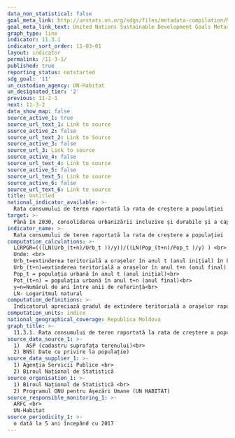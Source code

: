 ```yaml
---
data_non_statistical: false
goal_meta_link: http://unstats.un.org/sdgs/files/metadata-compilation/Metadata-Goal-11.pdf
goal_meta_link_text: United Nations Sustainable Development Goals Metadata (pdf 2066kB)
graph_type: line
indicator: 11.3.1
indicator_sort_order: 11-03-01
layout: indicator
permalink: /11-3-1/
published: true
reporting_status: notstarted
sdg_goal: '11'
un_custodian_agency: UN-Habitat
un_designated_tier: '2'
previous: 11-2-1
next: 11-3-2
data_show_map: false
source_active_1: true
source_url_text_1: Link to source
source_active_2: false
source_url_text_2: Link to Source
source_active_3: false
source_url_3: Link to source
source_active_4: false
source_url_text_4: Link to source
source_active_5: false
source_url_text_5: Link to source
source_active_6: false
source_url_text_6: Link to source
title: Untitled
national_indicator_available: >-
  Rata consumului de teren raportată la rata de creștere a populației
target: >-
  Până în 2030, consolidarea urbanizării incluzive și durabile și a capacității pentru planificarea și gestionarea participativă, integrată și durabilă a așezărilor umane în toate țările
indicator_name: >-
  Rata consumului de teren raportată la rata de creștere a populației
computation_calculations: >-
  LCRPGR=(((LN(Urb_(t+n)/Urb_t ))/y))/((LN(Pop_(t+n)/Pop_t )/y) ) <br> 
  Unde: <br> 
  Urb_t=extinderea teritorială a orașelor în anul t (anul inițial) în km2<br> 
  Urb_(t+n)=extinderea teritorială a orașelor în anul t+n (anul final) în km2<br> 
  Pop_t = populația urbană în anul t (anul inițial)<br> 
  Pot_(t+n) = populația urbană în anul t+n (anul final)<br> 
  y=n=Numărul de ani între anii de referință<br> 
  LN- Logaritmul natural
computation_definitions: >-
  Indicatorul apreciază gradul de extindere teritorială a orașelor raportat la gradul de urbanizare. Acest indicator necesită definirea celor două componente: celor două componente ale  a 1) ratei consumului de teren și 2) a creșterii populației. Calcularea ratei de creștere a populației este mai simplă și mai ușor disponibilă, în timp ce rata de consum a terenurilor constituie o provocatoare și necesită utilizarea de noi tehnici. În estimarea ratei de consum a terenului, trebuie să fie clar definit ce constituie „consumul” de teren, deoarece acest lucru poate acoperi aspecte „consumate” sau „conservate” sau disponibile pentru „dezvoltare” pentru cazuri cum ar fi terenurile ocupate de zonele umede. În al doilea rând, nu există nici o măsură fără echivoc a terenului dacă terenul pe care este în curs de dezvoltare este cu adevărat „nou-dezvoltate“ (sau liber), sau în cazul în care este cel puțin parțial „nedezvoltat“. Drept urmare, procentul din totalul terenului urban actual care a fost nou dezvoltat (consumat) va fi utilizat ca măsură a ratei consumului de teren. Zona complet dezvoltată este, de asemenea, uneori denumită zonă construită.
computation_units: indice
national_geographical_coverage: Republica Moldova
graph_title: >-
  11.3.1. Rata consumului de teren raportată la rata de creștere a populației
source_data_source_1: >-
  1)  ASP (cadastru suprafața terenului)<br> 
  2) BNS( Date cu privire la populație)
source_data_supplier_1: >-
  1) Agenția Servicii Publice <br> 
  2) Biroul Național de Statistică
source_organisation_1: >-
  1) Biroul Național de Statistică <br> 
  2) Programul ONU pentru Așezări Umane (UN HABITAT)
source_responsible_monitoring_1: >-
  ARFC <br> 
  UN-Habitat
source_periodicity_1: >-
  o dată la 5 ani începând cu 2017
---
```


